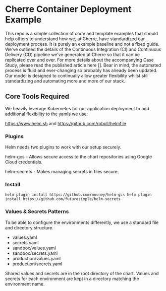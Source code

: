 # Cherre Container Deployment Example

This repo is a simple collection of code and template examples that should help others to understand how we, at Cherre, have standardized our deployment process. It is purely an example baseline and not a fixed guide. We've outlined the details of the Continuous Integration (CI) and Continuous Delivery (CD) pipeline we've generated at Cherre so that it can be replicated over and over. For more details about the accompanying Case Study, please read the published article here []. Bear in mind, the automated process is fluid and ever-changing so probably has already been updated. Our model is designed to continually allow greater flexibility whilst still standardizing and automating more and more of our stack.

## Core Tools Required

We heavily leverage Kubernetes for our application deployment to add additional flexibility to the yamls we use:

https://www.helm.sh and https://github.com/roboll/helmfile

### Plugins
Helm needs two plugins to work with our setup securely.

helm-gcs - Allows secure access to the chart repositories using Google Cloud credentials.

helm-secrets - Makes managing secrets in files secure.

### Install
`
helm plugin install https://github.com/nouney/helm-gcs
helm plugin install https://github.com/futuresimple/helm-secrets
`

### Values & Secrets Patterns
To be able to configure the environments differently, we use a standard file and directory structure.

* values.yaml
* secrets.yaml
* sandbox/values.yaml
* sandbox/secrets.yaml
* production/values.yaml
* production/secrets.yaml

Shared values and secrets are in the root directory of the chart. Values and secrets for each environment are kept in a directory matching the environment name.
